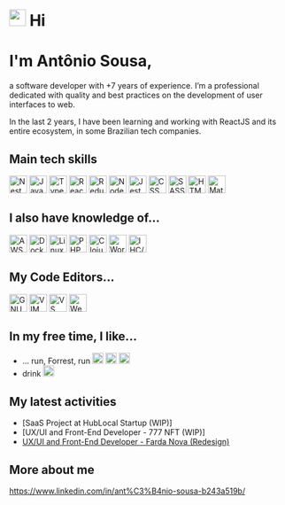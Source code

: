  <h1>
  <img src="https://emojis.slackmojis.com/emojis/images/1581521481/7799/kek.gif?1581521481f" width="30"/>  
  Hi
</h1>

# I'm Antônio Sousa,

a software developer with +7 years of experience. I’m a professional dedicated
with quality and best practices on the development of user interfaces to web.

In the last 2 years, I have been learning and working with ReactJS and its
entire ecosystem, in some Brazilian tech companies.

## Main tech skills
<span><img height="32" src="https://emojis.slackmojis.com/emojis/images/1566743763/6242/nestjs.png?1566743763" alt="Nest JS" /></span>
<span><img height="32" src="https://emojis.slackmojis.com/emojis/images/1450441296/151/javascript.png?1450441296" alt="JavaScript" /></span>
<span><img height="32" src="https://emojis.slackmojis.com/emojis/images/1479745458/1383/typescript.png?1479745458" alt="TypeScript" /></span>
<span><img  height="32" src="https://emojis.slackmojis.com/emojis/images/1473950148/1161/react.png?1473950148" alt="ReactJS" /></span>
<span><img height="32" src="https://emojis.slackmojis.com/emojis/images/1462128189/390/redux.png?1462128189" alt="Redux" /></span>
<span><img  height="32" src="https://emojis.slackmojis.com/emojis/images/1533426774/4425/nodejs.png?1533426774" alt="NodeJS" /></span>
<span><img  height="32" src="https://emojis.slackmojis.com/emojis/images/1532540801/4295/jest.png?1532540801" alt="Jest" /></span>
<span><img height="32" src="https://emojis.slackmojis.com/emojis/images/1497185511/2411/css.jpg?1497185511" alt="CSS" /></span>
<span><img  height="32" src="https://emojis.slackmojis.com/emojis/images/1470342476/703/sass.png?1470342476" alt="SASS" /></span>
<span><img height="32" src="https://emojis.slackmojis.com/emojis/images/1470343792/719/html5.png?1470343792" alt="HTML" /></span>
<span><img height="32" src="https://emojis.slackmojis.com/emojis/images/1494443907/2237/material_design.png?1494443907" alt="Material UI - React" /></span>

## I also have knowledge of...
<span><img  height="32" src="https://emojis.slackmojis.com/emojis/images/1507180554/2988/aws.png?1507180554" alt="AWS" /></span>
<span><img  height="32" src="https://emojis.slackmojis.com/emojis/images/1462400762/397/docker.png?1462400762" alt="Docker" /></span>
<span><img  height="32" src="https://emojis.slackmojis.com/emojis/images/1551101669/5413/linux.png?1551101669" alt="Linux" /></span>
<span><img  height="32" src="https://emojis.slackmojis.com/emojis/images/1450319454/130/php.png?1450319454" alt="PHP" /></span>
<span><img  height="32" src="https://emojis.slackmojis.com/emojis/images/1461993145/378/clojure.gif?1461993145" alt="Clojure" /></span>
<span><img  height="32" src="https://emojis.slackmojis.com/emojis/images/1467305795/624/wordpress.png?1467305795" alt="Worpress" /></span>
<span><img  height="32" src="https://emojis.slackmojis.com/emojis/images/1470351458/734/ux.png?1470351458" alt="IHC/UX" /></span>

## My Code Editors...
<span><img  height="32" src="https://emojis.slackmojis.com/emojis/images/1494295411/2228/emacs.png?1494295411" alt="GNU Emacs" /></span>
<span><img  height="32" src="https://emojis.slackmojis.com/emojis/images/1470299685/700/vim.png?1470299685" alt="VIM" /></span>
<span><img  height="32" src="https://emojis.slackmojis.com/emojis/images/1588895440/8944/vscode.png?1588895440" alt="VS Code" /></span>
<span><img  height="32" src="https://emojis.slackmojis.com/emojis/images/1487711673/1779/webstorm.png?1487711673" alt="Web Storm" /></span>

## In my free time, I like...

* ... run, Forrest, run
<span><img size="20" height="20" src="https://emojis.slackmojis.com/emojis/images/1498861595/2529/gottarun.gif?1498861595" alt="Run" /></span>
<span><img size="20" height="20" src="https://emojis.slackmojis.com/emojis/images/1466439103/529/sonic-running.gif?1466439103" alt="Run" /></span>
<span><img size="20" height="20" src="https://emojis.slackmojis.com/emojis/images/1533074182/4322/yoshi_run.gif?1533074182" alt="Run" /></span>
* drink <span><img size="20" height="20" src="https://emojis.slackmojis.com/emojis/images/1471045833/765/beer.gif?1471045833" alt="Beer" /></span>


## My latest activities
* [SaaS Project at HubLocal Startup (WIP)]
* [UX/UI and Front-End Developer - 777 NFT (WIP)]
* [UX/UI and Front-End Developer - Farda Nova (Redesign)](https://saas.hublocal.com.br/)

## More about me
https://www.linkedin.com/in/ant%C3%B4nio-sousa-b243a519b/
